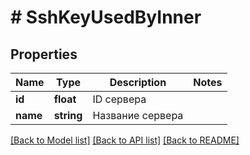 # # SshKeyUsedByInner

## Properties

Name | Type | Description | Notes
------------ | ------------- | ------------- | -------------
**id** | **float** | ID сервера |
**name** | **string** | Название сервера |

[[Back to Model list]](../../README.md#models) [[Back to API list]](../../README.md#endpoints) [[Back to README]](../../README.md)
